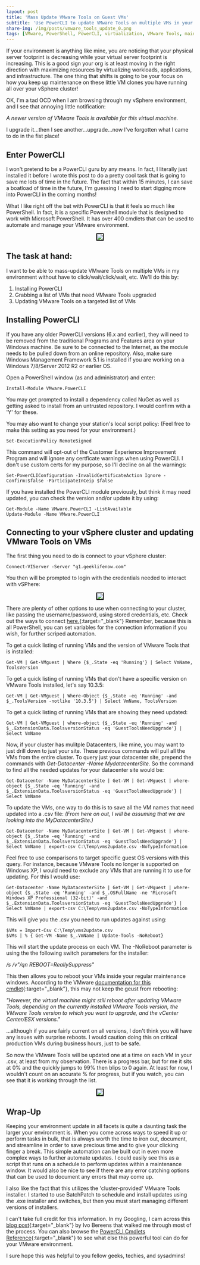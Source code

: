 ```yaml
---
layout: post
title: 'Mass Update VMware Tools on Guest VMs'
subtitle: 'Use PowerCLI to update VMware Tools on multiple VMs in your cluster.'
share-img: /img/posts/vmware_tools_update_0.png
tags: [VMware, PowerShell, PowerCLI, virtualization, VMware Tools, maintenance]
---
```

If your environment is anything like mine, you are noticing that your physical server footprint is decreasing while your virtual server footprint is increasing. This is a good sign your org is at least moving in the right direction with maximizing resources by virtualizing workloads, applications, and infrastructure. The one thing that shifts is going to be your focus on how you keep up maintenance on these little VM clones you have running all over your vSphere cluster! 

OK, I'm a tad OCD when I am browsing through my vSphere environment, and I see that annoying little notification:

_A newer version of VMware Tools is available for this virtual machine._

I upgrade it...then I see another...upgrade...now I've forgotten what I came to do in the fist place!

## Enter PowerCLI

I won't pretend to be a PowerCLI guru by any means. In fact, I literally just installed it before I wrote this post to do a pretty cool task that is going to save me lots of time in the future. The fact that within 15 minutes, I can save a boatload of time in the future, I'm guessing I need to start digging more into PowerCLI in the coming months!

What I like right off the bat with PowerCLI is that it feels so much like PowerShell. In fact, it is a specific Powershell module that is designed to work with Microsoft PowerShell. It has over 400 cmdlets that can be used to automate and manage your VMware environment. 

<p align="center">
    <img style="border:2px solid black" src="/img/posts/vmware_tools_update_1.png" border="2">
</p>

## The task at hand:

I want to be able to mass-update VMware Tools on multiple VMs in my environment without have to click/wait/click/wait, etc. We'll do this by:

1. Installing PowerCLI
2. Grabbing a list of VMs that need VMware Tools upgraded
3. Updating VMware Tools on a targeted list of VMs

## Installing PowerCLI

If you have any older PowerCLI versions (6.x and earlier), they will need to be removed from the traditional Programs and Features area on your Windows machine. Be sure to be connected to the Internet, as the module needs to be pulled down from an online repository. Also, make sure Windows Management Framework 5.1 is installed if you are working on a Windows 7/8/Server 2012 R2 or earlier OS.

Open a PowerShell window (as and administrator) and enter:

~~~
Install-Module VMware.PowerCLI
~~~

You may get prompted to install a dependency called NuGet as well as getting asked to install from an untrusted repository. I would confirm with a 'Y'  for these.

You may also want to change your station's local script policy:
(Feel free to make this setting as you need for your environment.)

~~~
Set-ExecutionPolicy RemoteSigned
~~~

This command will opt-out of the Customer Experience Improvement Program and will ignore any certficate warnings when using PowerCLI. I don't use custom certs for my purpose, so I'll decline on all the warnings:

~~~
Set-PowerCLIConfiguration -InvalidCertificateAction Ignore -Confirm:$false -ParticipateInCeip $false
~~~

If you have installed the PowerCLI module previously, but think it may need updated, you can check the version and/or update it by using:

~~~
Get-Module -Name VMware.PowerCLI -ListAvailable
Update-Module -Name VMware.PowerCLI
~~~

## Connecting to your vSphere cluster and updating VMware Tools on VMs

The first thing you need to do is connect to your vSphere cluster:

~~~
Connect-VIServer -Server "g1.geeklifenow.com"
~~~

You then will be prompted to login with the credentials needed to interact with vSPhere:

<p align="center">
    <img style="border:2px solid black" src="/img/posts/vmware_tools_update_2.png" border="2">
</p>

There are plenty of other options to use when connecting to your cluster, like passing the username/password, using stored credentials, etc. Check out the ways to connect [here.](https://vdc-repo.vmware.com/vmwb-repository/dcr-public/e7c1a32c-a3c6-4d7c-91bb-18a86a38daf7/12353298-ce6e-4d3f-bd8d-ab9f5ab044cc/doc/Connect-VIServer.html){:target="_blank"} Remember, because this is all PowerShell, you can set variables for the connection information if you wish, for further scriped automation.

To get a quick listing of running VMs and the version of VMware Tools that is installed:

~~~
Get-VM | Get-VMguest | Where {$_.State -eq 'Running'} | Select VmName, ToolsVersion
~~~

To get a quick listing of running VMs that don't have a specific version on VMware Tools installed, let's say 10.3.5:

~~~
Get-VM | Get-VMguest | Where-Object {$_.State -eq 'Running' -and $_.ToolsVersion -notlike '10.3.5'} | Select VmName, ToolsVersion
~~~

To get a quick listing of running VMs that are showing they need updated:

~~~
Get-VM | Get-VMguest | where-object {$_.State -eq 'Running' -and $_.ExtensionData.ToolsversionStatus -eq 'GuestToolsNeedUpgrade'} | Select VmName
~~~

Now, if your cluster has mulitple Datacenters, like mine, you may want to just drill down to just your site. These previous commands will pull all the VMs from the entire cluster. To query just your datacenter site, prepend the commands with _Get-Datacenter -Name MydatacenterSite._ So the command to find all the needed updates for your datacenter site would be:

~~~
Get-Datacenter -Name MyDatacenterSite | Get-VM | Get-VMguest | where-object {$_.State -eq 'Running' -and $_.ExtensionData.ToolsversionStatus -eq 'GuestToolsNeedUpgrade'} | Select VmName
~~~

To update the VMs, one way to do this is to save all the VM names that need updated into a .csv file:
_(From here on out, I will be assuming that we are looking into the MyDatacenterSite.)_

~~~
Get-Datacenter -Name MyDatacenterSite | Get-VM | Get-VMguest | where-object {$_.State -eq 'Running' -and $_.ExtensionData.ToolsversionStatus -eq 'GuestToolsNeedUpgrade'} | Select VmName | export-csv C:\Temp\vms2update.csv -NoTypeInformation
~~~

Feel free to use comparisons to target specific guest OS versions with this query. For instance, because VMware Tools no longer is supported on Windows XP, I would need to exclude any VMs that are running it to use for updating. For this I would use:

~~~
Get-Datacenter -Name MyDatacenterSite | Get-VM | Get-VMguest | where-object {$_.State -eq 'Running' -and $_.OSFullName -ne 'Microsoft Windows XP Professional (32-bit)' -and $_.ExtensionData.ToolsversionStatus -eq 'GuestToolsNeedUpgrade'} | Select VmName | export-csv C:\Temp\vms2update.csv -NoTypeInformation
~~~

This will give you the .csv you need to run updates against using:

~~~
$VMs = Import-Csv C:\Temp\vms2update.csv
$VMs | % { Get-VM -Name $_.VmName | Update-Tools -NoReboot}
~~~

This will start the update process on each VM. The -NoReboot parameter is using the the following switch parameters for the installer:

_/s /v"/qn REBOOT=ReallySuppress"_

This then allows you to reboot your VMs inside your regular maintenance windows. According to the VMware [documentation for this cmdlet](https://vdc-repo.vmware.com/vmwb-repository/dcr-public/e7c1a32c-a3c6-4d7c-91bb-18a86a38daf7/12353298-ce6e-4d3f-bd8d-ab9f5ab044cc/doc/index.html#linkb2c6f419e7481f8df0437dbcd81516fde6ac1b08;Update-Tools.html){:target="_blank"}, this may not keep the geust from rebooting:

_"However, the virtual machine might still reboot after updating VMware Tools, depending on the currently installed VMware Tools version, the VMware Tools version to which you want to upgrade, and the vCenter Center/ESX versions."_

...although if you are fairly current on all versions, I don't think you will have any issues with surprise reboots. I would caution doing this on critical production VMs during business hours, just to be safe.

So now the VMware Tools will be updated one at a time on each VM in your .csv, at least from my observation. There is a progress bar, but for me it sits at 0% and the quickly jumps to 99% then blips to 0 again. At least for now, I wouldn't count on an accurate % for progress, but if you watch, you can see that it is working through the list.

<p align="center">
    <img style="border:2px solid black" src="/img/posts/vmware_tools_update_3.png" border="2">
</p>

## Wrap-Up

Keeping your environment update in all facets is quite a daunting task the larger your environment is. When you come across ways to speed it up or perform tasks in bulk, that is always worth the time to iron out, document, and streamline in order to save precious time and to give your clicking finger a break. This simple automation can be built out in even more complex ways to further automate updates. I could easily see this as a script that runs on a schedule to perform updates within a maintenance window. It would also be nice to see if there are any error catching options that can be used to document any errors that may come up. 

I also like the fact that this utilizes the 'cluster-provided' VMware Tools installer. I started to use BatchPatch to schedule and install updates using the .exe installer and switches, but then you must start managing different versions of installers.

I can't take full credit for this information. In my Googling, I cam across this [blog post](https://www.ivobeerens.nl/2019/09/09/vmware-tools-installation-and-upgrade-tips-and-tricks/){:target="_blank"} by Ivo Bereens that walked me through most of the process. You can also browse the [PowerCLI Cmdlets Reference](https://vdc-repo.vmware.com/vmwb-repository/dcr-public/e7c1a32c-a3c6-4d7c-91bb-18a86a38daf7/12353298-ce6e-4d3f-bd8d-ab9f5ab044cc/doc/index.html#linkca3978754e0753392fc9e7f5c20d9ffea739948e;Overview.html){:target="_blank"} to see what else this powerful tool can do for your VMware environment.

I sure hope this was helpful to you fellow geeks, techies, and sysadmins! 
